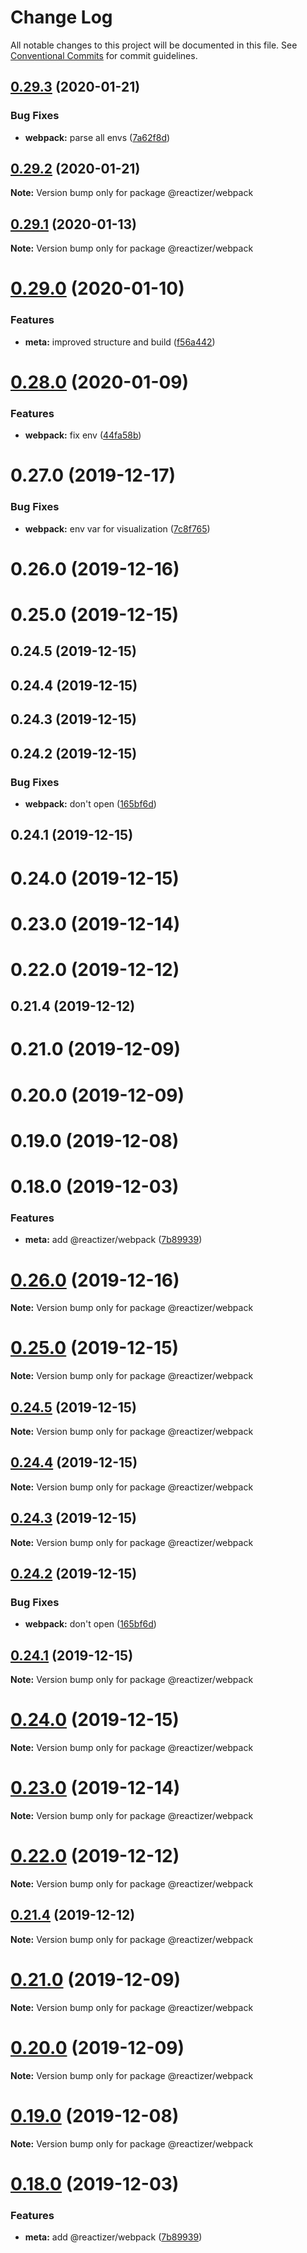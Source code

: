 # Change Log

All notable changes to this project will be documented in this file.
See [Conventional Commits](https://conventionalcommits.org) for commit guidelines.

## [0.29.3](https://github.com/oreqizer/reactizer/compare/@reactizer/webpack@0.29.2...@reactizer/webpack@0.29.3) (2020-01-21)


### Bug Fixes

* **webpack:** parse all envs ([7a62f8d](https://github.com/oreqizer/reactizer/commit/7a62f8d82c79518454687966182e5a6bd83bfa5e))





## [0.29.2](https://github.com/oreqizer/reactizer/compare/@reactizer/webpack@0.29.1...@reactizer/webpack@0.29.2) (2020-01-21)

**Note:** Version bump only for package @reactizer/webpack





## [0.29.1](https://github.com/oreqizer/reactizer/compare/@reactizer/webpack@0.29.0...@reactizer/webpack@0.29.1) (2020-01-13)

**Note:** Version bump only for package @reactizer/webpack





# [0.29.0](https://github.com/oreqizer/reactizer/compare/@reactizer/webpack@0.28.0...@reactizer/webpack@0.29.0) (2020-01-10)


### Features

* **meta:** improved structure and build ([f56a442](https://github.com/oreqizer/reactizer/commit/f56a4428bc8cefc72de43655589d11a23be49793))





# [0.28.0](https://github.com/oreqizer/reactizer/compare/@reactizer/webpack@0.27.0...@reactizer/webpack@0.28.0) (2020-01-09)


### Features

* **webpack:** fix env ([44fa58b](https://github.com/oreqizer/reactizer/commit/44fa58bac8990f8985b144b9f9d93f9ca5ae01e0))





# 0.27.0 (2019-12-17)


### Bug Fixes

* **webpack:** env var for visualization ([7c8f765](https://github.com/oreqizer/reactizer/commit/7c8f765bcaaf9880ff2e386e8e84c1eae59a1eb0))



# 0.26.0 (2019-12-16)



# 0.25.0 (2019-12-15)



## 0.24.5 (2019-12-15)



## 0.24.4 (2019-12-15)



## 0.24.3 (2019-12-15)



## 0.24.2 (2019-12-15)


### Bug Fixes

* **webpack:** don't open ([165bf6d](https://github.com/oreqizer/reactizer/commit/165bf6dc79a793bac5651f7d44486fffbed36142))



## 0.24.1 (2019-12-15)



# 0.24.0 (2019-12-15)



# 0.23.0 (2019-12-14)



# 0.22.0 (2019-12-12)



## 0.21.4 (2019-12-12)



# 0.21.0 (2019-12-09)



# 0.20.0 (2019-12-09)



# 0.19.0 (2019-12-08)



# 0.18.0 (2019-12-03)


### Features

* **meta:** add @reactizer/webpack ([7b89939](https://github.com/oreqizer/reactizer/commit/7b8993946072496a4ea437470571aa65eebc5126))





# [0.26.0](https://github.com/oreqizer/reactizer/compare/v0.25.0...v0.26.0) (2019-12-16)

**Note:** Version bump only for package @reactizer/webpack





# [0.25.0](https://github.com/oreqizer/reactizer/compare/v0.24.5...v0.25.0) (2019-12-15)

**Note:** Version bump only for package @reactizer/webpack





## [0.24.5](https://github.com/oreqizer/reactizer/compare/v0.24.4...v0.24.5) (2019-12-15)

**Note:** Version bump only for package @reactizer/webpack





## [0.24.4](https://github.com/oreqizer/reactizer/compare/v0.24.3...v0.24.4) (2019-12-15)

**Note:** Version bump only for package @reactizer/webpack





## [0.24.3](https://github.com/oreqizer/reactizer/compare/v0.24.2...v0.24.3) (2019-12-15)

**Note:** Version bump only for package @reactizer/webpack





## [0.24.2](https://github.com/oreqizer/reactizer/compare/v0.24.1...v0.24.2) (2019-12-15)


### Bug Fixes

* **webpack:** don't open ([165bf6d](https://github.com/oreqizer/reactizer/commit/165bf6dc79a793bac5651f7d44486fffbed36142))





## [0.24.1](https://github.com/oreqizer/reactizer/compare/v0.24.0...v0.24.1) (2019-12-15)

**Note:** Version bump only for package @reactizer/webpack





# [0.24.0](https://github.com/oreqizer/reactizer/compare/v0.23.0...v0.24.0) (2019-12-15)

**Note:** Version bump only for package @reactizer/webpack





# [0.23.0](https://github.com/oreqizer/reactizer/compare/v0.22.0...v0.23.0) (2019-12-14)

**Note:** Version bump only for package @reactizer/webpack





# [0.22.0](https://github.com/oreqizer/reactizer/compare/v0.21.4...v0.22.0) (2019-12-12)

**Note:** Version bump only for package @reactizer/webpack





## [0.21.4](https://github.com/oreqizer/reactizer/compare/v0.21.3...v0.21.4) (2019-12-12)

**Note:** Version bump only for package @reactizer/webpack





# [0.21.0](https://github.com/oreqizer/reactizer/compare/v0.20.0...v0.21.0) (2019-12-09)

**Note:** Version bump only for package @reactizer/webpack





# [0.20.0](https://github.com/oreqizer/reactizer/compare/v0.19.2...v0.20.0) (2019-12-09)

**Note:** Version bump only for package @reactizer/webpack





# [0.19.0](https://github.com/oreqizer/reactizer/compare/v0.18.1...v0.19.0) (2019-12-08)

**Note:** Version bump only for package @reactizer/webpack





# [0.18.0](https://github.com/oreqizer/reactizer/compare/v0.17.0...v0.18.0) (2019-12-03)


### Features

* **meta:** add @reactizer/webpack ([7b89939](https://github.com/oreqizer/reactizer/commit/7b8993946072496a4ea437470571aa65eebc5126))
